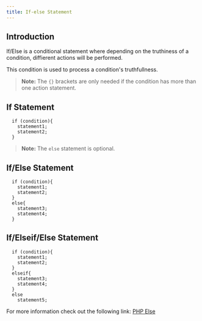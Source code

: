 ```yaml
---
title: If-else Statement
---
```

## Introduction
If/Else is a conditional statement where depending on the truthiness of a condition, diffierent actions will be performed. 

This condition is used to process a condition's truthfullness.

> **Note:** The `{}` brackets are only needed if the condition has more than one action statement.

## If Statement
~~~~
  if (condition){
    statement1;
    statement2;
  }
~~~~
> **Note:** The `else` statement is optional.
## If/Else Statement
~~~~
  if (condition){
    statement1;
    statement2;
  }
  else{
    statement3;
    statement4;
  }
~~~~
## If/Elseif/Else Statement
~~~~
  if (condition){
    statement1;
    statement2;
  }
  elseif{
    statement3;
    statement4;
  }
  else
    statement5;
~~~~

For more information check out the following link:
<a href='http://php.net/manual/en/control-structures.elseif.php' target='_blank' rel='nofollow'>PHP Else</a>
